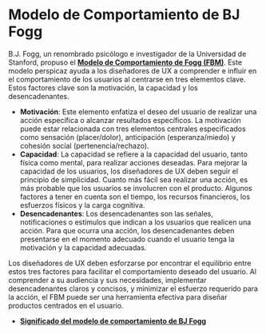 # Modelo de Comportamiento de BJ Fogg

B.J. Fogg, un renombrado psicólogo e investigador de la Universidad de Stanford, propuso el **[Modelo de Comportamiento de Fogg (FBM)](https://www.behaviormodel.org/)**. Este modelo perspicaz ayuda a los diseñadores de UX a comprender e influir en el comportamiento de los usuarios al centrarse en tres elementos clave. Estos factores clave son la motivación, la capacidad y los desencadenantes.

- **Motivación**: Este elemento enfatiza el deseo del usuario de realizar una acción específica o alcanzar resultados específicos. La motivación puede estar relacionada con tres elementos centrales especificados como sensación (placer/dolor), anticipación (esperanza/miedo) y cohesión social (pertenencia/rechazo).
- **Capacidad**: La capacidad se refiere a la capacidad del usuario, tanto física como mental, para realizar acciones deseadas. Para mejorar la capacidad de los usuarios, los diseñadores de UX deben seguir el principio de simplicidad. Cuanto más fácil sea realizar una acción, es más probable que los usuarios se involucren con el producto. Algunos factores a tener en cuenta son el tiempo, los recursos financieros, los esfuerzos físicos y la carga cognitiva.
- **Desencadenantes**: Los desencadenantes son las señales, notificaciones o estímulos que indican a los usuarios que realicen una acción. Para que ocurra una acción, los desencadenantes deben presentarse en el momento adecuado cuando el usuario tenga la motivación y la capacidad adecuadas.

Los diseñadores de UX deben esforzarse por encontrar el equilibrio entre estos tres factores para facilitar el comportamiento deseado del usuario. Al comprender a su audiencia y sus necesidades, implementar desencadenantes claros y concisos, y minimizar el esfuerzo requerido para la acción, el FBM puede ser una herramienta efectiva para diseñar productos centrados en el usuario.

- **[Significado del modelo de comportamiento de BJ Fogg](https://behaviormodel.org/)**
